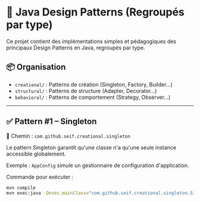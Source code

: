 # 🎯 Java Design Patterns (Regroupés par type)

Ce projet contient des implémentations simples et pédagogiques des principaux Design Patterns en Java, regroupés par type.

## 📦 Organisation

- `creational/` : Patterns de création (Singleton, Factory, Builder…)
- `structural/` : Patterns de structure (Adapter, Decorator…)
- `behavioral/` : Patterns de comportement (Strategy, Observer…)

---

## ✅ Pattern #1 – Singleton

📁 Chemin : `com.github.seif.creational.singleton`

Le pattern Singleton garantit qu'une classe n'a qu'une seule instance accessible globalement.

Exemple : `AppConfig` simule un gestionnaire de configuration d'application.

Commande pour exécuter :

```bash
mvn compile
mvn exec:java -Dexec.mainClass="com.github.seif.creational.singleton.SingletonDemo"
```
